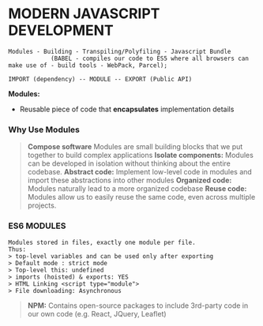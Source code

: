 # MODERN JAVASCRIPT DEVELOPMENT

    Modules - Building - Transpiling/Polyfiling - Javascript Bundle
                (BABEL - compiles our code to ES5 where all browsers can make use of - build tools - WebPack, Parcel);

    IMPORT (dependency) -- MODULE -- EXPORT (Public API)

**Modules:**

- Reusable piece of code that **encapsulates** implementation details

### Why Use Modules

> **Compose software** Modules are small building blocks that we put together to build complex applications
> **Isolate components:** Modules can be developed in isolation without thinking about the entire codebase.
> **Abstract code:** Implement low-level code in modules and import these abstractions into other modules
> **Organized code:** Modules naturally lead to a more organized codebase
> **Reuse code:** Modules allow us to easily reuse the same code, even across multiple projects.

### ES6 MODULES

    Modules stored in files, exactly one module per file.
    Thus:
    > top-level variables and can be used only after exporting
    > Default mode : strict mode
    > Top-level this: undefined
    > imports (hoisted) & exports: YES
    > HTML Linking <script type="module">
    > File downloading: Asynchronous

> **NPM:** Contains open-source packages to include 3rd-party code in our own code (e.g. React, JQuery, Leaflet)

